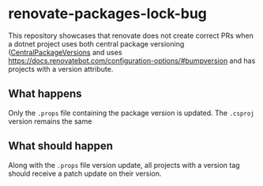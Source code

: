 # renovate-packages-lock-bug

This repository showcases that renovate does not create correct PRs when
a dotnet project uses both central package versioning ([CentralPackageVersions](https://github.com/microsoft/MSBuildSdks/tree/main/src/CentralPackageVersions) and uses https://docs.renovatebot.com/configuration-options/#bumpversion and has projects with a version attribute.

## What happens

Only the `.props` file containing the package version is updated. The `.csproj` version remains the same

## What should happen

Along with the `.props` file version update, all projects with a version tag should receive a patch update on their version.

